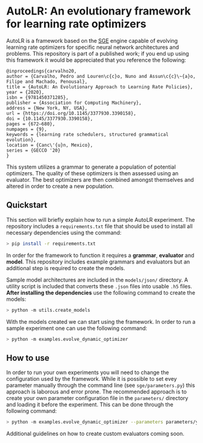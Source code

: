 # AutoLR: An evolutionary framework for learning rate optimizers
AutoLR is a framework based on the [SGE](https://github.com/nunolourenco/sge3 "SGE") engine capable of evolving learning rate optimizers for specific neural network architectures and problems. This repository is part of a published work; if you end up using this framework it would be appreciated that you reference the following:
```
@inproceedings{carvalho20,
author = {Carvalho, Pedro and Louren\c{c}o, Nuno and Assun\c{c}\~{a}o, Filipe and Machado, Penousal},
title = {AutoLR: An Evolutionary Approach to Learning Rate Policies},
year = {2020},
isbn = {9781450371285},
publisher = {Association for Computing Machinery},
address = {New York, NY, USA},
url = {https://doi.org/10.1145/3377930.3390158},
doi = {10.1145/3377930.3390158},
pages = {672–680},
numpages = {9},
keywords = {learning rate schedulers, structured grammatical evolution},
location = {Canc\'{u}n, Mexico},
series = {GECCO '20}
}
```


This system utilizes a grammar to generate a population of potential optimizers. The quality of these optimizers is then assessed using an evaluator. The best optimizers are then combined amongst themselves and altered in order to create a new population.

## Quickstart
This section will briefly explain how to run a simple AutoLR experiment.
The repository includes a `requirements.txt` file that should be used to install all necessary dependencies using the command:

```bash
> pip install -r requirements.txt
```

In order for the framework to function it requires a **grammar**, **evaluator** and **model**. This repository includes example grammars and evaluators but an additional step is required to create the models.

Sample model architectures are included in the `models/json/` directory. A utility script is included that converts these `.json` files into usable `.h5` files. 
**After installing the dependencies** use the following command to create the models:

```bash
> python -m utils.create_models
```

With the models created we can start using the framework. In order to run a sample experiment one can use the following command:

```bash
> python -m examples.evolve_dynamic_optimizer
```

## How to use
In order to run your own experiments you will need to change the configuration used by the framework. While it is possible to set evey parameter manually through the command line (see `sge/parameters.py`) this approach is laborous and error prone. The recommended approach is to create your own parameter configuration file in the `parameters/` directory and loading it before the experiment. This can be done through the following command:

```bash
> python -m examples.evolve_dynamic_optimizer --parameters parameters/your_configuration_file.yml
```

Additional guidelines on how to create custom evaluators coming soon.


